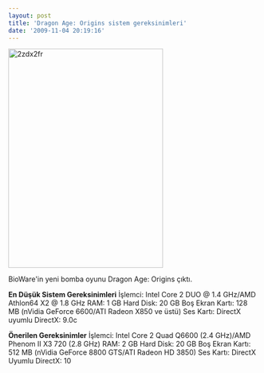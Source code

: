 ```yaml
---
layout: post
title: 'Dragon Age: Origins sistem gereksinimleri'
date: '2009-11-04 20:19:16'
---
```


<img class="aligncenter size-full wp-image-728" title="2zdx2fr" src="http://devdala.files.wordpress.com/2009/11/2zdx2fr.jpg" alt="2zdx2fr" width="310" height="440" />

BioWare'in yeni bomba oyunu Dragon Age: Origins çıktı.

<strong>En Düşük Sistem Gereksinimleri</strong>
İşlemci: Intel Core 2 DUO @ 1.4 GHz/AMD Athlon64 X2 @ 1.8 GHz
RAM: 1 GB
Hard Disk: 20 GB Boş
Ekran Kartı: 128 MB (nVidia GeForce 6600/ATI Radeon X850 ve üstü)
Ses Kartı: DirectX uyumlu
DirectX: 9.0c

<strong>Önerilen Gereksinimler</strong>
İşlemci: Intel Core 2 Quad Q6600 (2.4 GHz)/AMD Phenom II X3 720 (2.8 GHz)
RAM: 2 GB
Hard Disk: 20 GB Boş
Ekran Kartı: 512 MB (nVidia GeForce 8800 GTS/ATI Radeon HD 3850)
Ses Kartı: DirectX Uyumlu
DirectX: 10